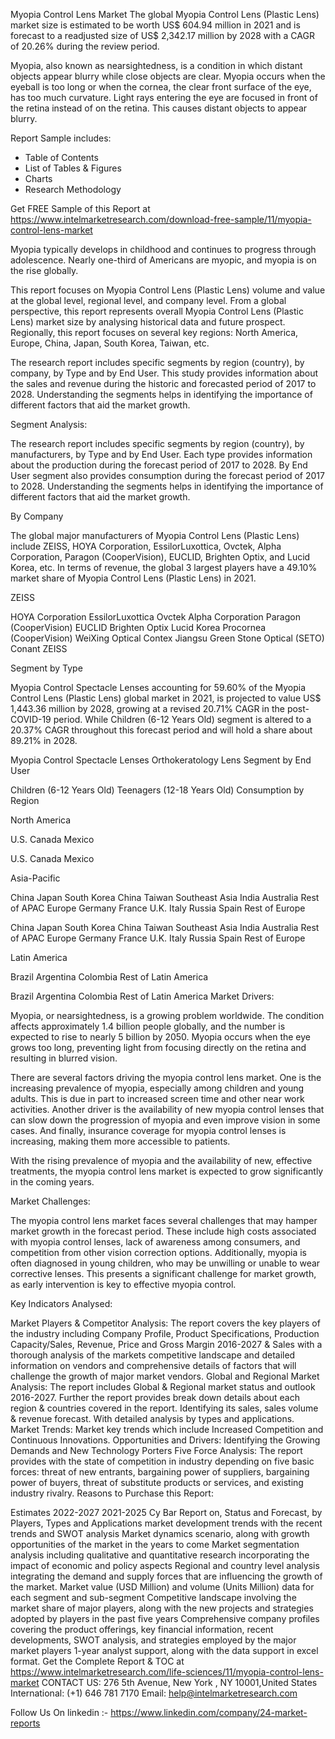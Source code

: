 Myopia Control Lens Market
The global Myopia Control Lens (Plastic Lens) market size is estimated to be worth US$ 604.94 million in 2021 and is forecast to a readjusted size of US$ 2,342.17 million by 2028 with a CAGR of 20.26% during the review period.



Myopia, also known as nearsightedness, is a condition in which distant objects appear blurry while close objects are clear. Myopia occurs when the eyeball is too long or when the cornea, the clear front surface of the eye, has too much curvature. Light rays entering the eye are focused in front of the retina instead of on the retina. This causes distant objects to appear blurry.

Report Sample includes:
- Table of Contents
- List of Tables & Figures
- Charts
- Research Methodology

Get FREE Sample of this Report at https://www.intelmarketresearch.com/download-free-sample/11/myopia-control-lens-market








Myopia typically develops in childhood and continues to progress through adolescence. Nearly one-third of Americans are myopic, and myopia is on the rise globally.



This report focuses on Myopia Control Lens (Plastic Lens) volume and value at the global level, regional level, and company level. From a global perspective, this report represents overall Myopia Control Lens (Plastic Lens) market size by analysing historical data and future prospect. Regionally, this report focuses on several key regions: North America, Europe, China, Japan, South Korea, Taiwan, etc.



The research report includes specific segments by region (country), by company, by Type and by End User. This study provides information about the sales and revenue during the historic and forecasted period of 2017 to 2028. Understanding the segments helps in identifying the importance of different factors that aid the market growth.

Segment Analysis:



The research report includes specific segments by region (country), by manufacturers, by Type and by End User. Each type provides information about the production during the forecast period of 2017 to 2028. By End User segment also provides consumption during the forecast period of 2017 to 2028. Understanding the segments helps in identifying the importance of different factors that aid the market growth.

By Company



The global major manufacturers of Myopia Control Lens (Plastic Lens) include ZEISS, HOYA Corporation, EssilorLuxottica, Ovctek, Alpha Corporation, Paragon (CooperVision), EUCLID, Brighten Optix, and Lucid Korea, etc. In terms of revenue, the global 3 largest players have a 49.10% market share of Myopia Control Lens (Plastic Lens) in 2021.



ZEISS

HOYA Corporation
EssilorLuxottica
Ovctek
Alpha Corporation
Paragon (CooperVision)
EUCLID
Brighten Optix
Lucid Korea
Procornea (CooperVision)
WeiXing Optical
Contex
Jiangsu Green Stone Optical (SETO)
Conant
ZEISS

Segment by Type



Myopia Control Spectacle Lenses accounting for 59.60% of the Myopia Control Lens (Plastic Lens) global market in 2021, is projected to value US$ 1,443.36 million by 2028, growing at a revised 20.71% CAGR in the post-COVID-19 period. While Children (6-12 Years Old) segment is altered to a 20.37% CAGR throughout this forecast period and will hold a share about 89.21% in 2028.







Myopia Control Spectacle Lenses
Orthokeratology Lens
Segment by End User



Children (6-12 Years Old)
Teenagers (12-18 Years Old)
Consumption by Region



North America


U.S.
Canada
Mexico


U.S.
Canada
Mexico


Asia-Pacific


China
Japan
South Korea
China Taiwan
Southeast Asia
India
Australia
Rest of APAC
Europe
Germany
France
U.K.
Italy
Russia
Spain
Rest of Europe


China
Japan
South Korea
China Taiwan
Southeast Asia
India
Australia
Rest of APAC
Europe
Germany
France
U.K.
Italy
Russia
Spain
Rest of Europe


Latin America


Brazil
Argentina
Colombia
Rest of Latin America


Brazil
Argentina
Colombia
Rest of Latin America
Market Drivers:



Myopia, or nearsightedness, is a growing problem worldwide. The condition affects approximately 1.4 billion people globally, and the number is expected to rise to nearly 5 billion by 2050. Myopia occurs when the eye grows too long, preventing light from focusing directly on the retina and resulting in blurred vision.



There are several factors driving the myopia control lens market. One is the increasing prevalence of myopia, especially among children and young adults. This is due in part to increased screen time and other near work activities. Another driver is the availability of new myopia control lenses that can slow down the progression of myopia and even improve vision in some cases. And finally, insurance coverage for myopia control lenses is increasing, making them more accessible to patients.



With the rising prevalence of myopia and the availability of new, effective treatments, the myopia control lens market is expected to grow significantly in the coming years.

Market Challenges:



The myopia control lens market faces several challenges that may hamper market growth in the forecast period. These include high costs associated with myopia control lenses, lack of awareness among consumers, and competition from other vision correction options. Additionally, myopia is often diagnosed in young children, who may be unwilling or unable to wear corrective lenses. This presents a significant challenge for market growth, as early intervention is key to effective myopia control.

Key Indicators Analysed:



Market Players & Competitor Analysis: The report covers the key players of the industry including Company Profile, Product Specifications, Production Capacity/Sales, Revenue, Price and Gross Margin 2016-2027 & Sales with a thorough analysis of the markets competitive landscape and detailed information on vendors and comprehensive details of factors that will challenge the growth of major market vendors.
Global and Regional Market Analysis: The report includes Global & Regional market status and outlook 2016-2027. Further the report provides break down details about each region & countries covered in the report. Identifying its sales, sales volume & revenue forecast. With detailed analysis by types and applications.
Market Trends: Market key trends which include Increased Competition and Continuous Innovations.
Opportunities and Drivers: Identifying the Growing Demands and New Technology
Porters Five Force Analysis: The report provides with the state of competition in industry depending on five basic forces: threat of new entrants, bargaining power of suppliers, bargaining power of buyers, threat of substitute products or services, and existing industry rivalry.
Reasons to Purchase this Report:



Estimates 2022-2027 2021-2025 Cy Bar Report on, Status and Forecast, by Players, Types and Applications market development trends with the recent trends and SWOT analysis
Market dynamics scenario, along with growth opportunities of the market in the years to come
Market segmentation analysis including qualitative and quantitative research incorporating the impact of economic and policy aspects
Regional and country level analysis integrating the demand and supply forces that are influencing the growth of the market.
Market value (USD Million) and volume (Units Million) data for each segment and sub-segment
Competitive landscape involving the market share of major players, along with the new projects and strategies adopted by players in the past five years
Comprehensive company profiles covering the product offerings, key financial information, recent developments, SWOT analysis, and strategies employed by the major market players
1-year analyst support, along with the data support in excel format.
Get the Complete Report & TOC at https://www.intelmarketresearch.com/life-sciences/11/myopia-control-lens-market
CONTACT US:
276 5th Avenue, New York , NY 10001,United States
International: (+1) 646 781 7170
Email: help@intelmarketresearch.com

Follow Us On linkedin :- https://www.linkedin.com/company/24-market-reports
